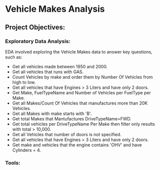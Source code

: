 # Vehicle Makes Analysis 

## Project Objectives:

### Exploratory Data Analysis:
EDA involved exploring the Vehicle Makes data to answer key questions, such as:
- Get all vehicles made between 1950 and 2000.
- Get all vehicles that runs with GAS.
- Count Vehicles by make and order them by Number Of Vehicles from high to low.
- Get all vehicles that have Engines > 3 Liters and have only 2 doors.
- Get Make, FuelTypeName and Number of Vehicles per FuelType per Make.
- Get all Makes/Count Of Vehicles that manufactures more than 20K Vehicles.
- Get all Makes with make starts with 'B'.
- Get total Makes that Mantufactures DriveTypeName=FWD.
- Get total vehicles per DriveTypeName Per Make then filter only results with total > 10,000.
- Get all Vehicles that number of doors is not specified.
- Get all vehicles that have Engines > 3 Liters and have only 2 doors.
- Get make and vehicles that the engine contains 'OHV' and have Cylinders = 4.


### Tools:




